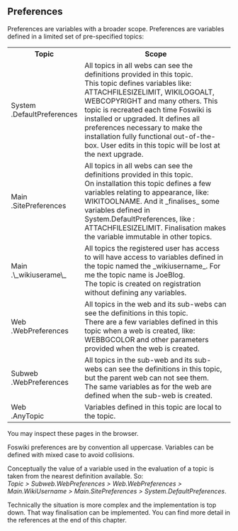## Preferences	

Preferences are variables with a broader scope. Preferences are variables defined in a limited set of pre-specified topics:

<table class="foswikiTable">
<tr class="foswikiTableOdd foswikiTableRowdataBgSorted0 foswikiTableRowdataBg0">
<th class="foswikiTableCol0 foswikiFirstCol"> Topic </th>
<th class="foswikiTableCol1 foswikiLastCol"> Scope </th>
</tr>
<tr class="foswikiTableEven foswikiTableRowdataBgSorted0 foswikiTableRowdataBg0">
<td class="foswikiTableCol0 foswikiFirstCol"> System<br />
.DefaultPreferences </td>
<td class="foswikiTableCol1 foswikiLastCol"> All topics in all webs can see the definitions provided in this topic. <br />
This topic defines variables like: ATTACHFILESIZELIMIT, WIKILOGOALT, WEBCOPYRIGHT and many others. This topic is recreated each time Foswiki is installed or upgraded. It defines all preferences necessary to make the installation fully functional out-of-the-box. User edits in this topic will be lost at the next upgrade. </td>
</tr>
<tr class="foswikiTableOdd foswikiTableRowdataBgSorted1 foswikiTableRowdataBg1">
<td class="foswikiTableCol0 foswikiFirstCol"> Main<br />
.SitePreferences </td>
<td class="foswikiTableCol1 foswikiLastCol"> All topics in all webs can see the definitions provided in this topic. <br />
On installation this topic defines a few variables relating to appearance, like: WIKITOOLNAME. And it _finalises_ some variables defined in System.DefaultPreferences, like : ATTACHFILESIZELIMIT. Finalisation makes the variable immutable in other topics. </td>
</tr>
<tr class="foswikiTableEven foswikiTableRowdataBgSorted0 foswikiTableRowdataBg0">
<td class="foswikiTableCol0 foswikiFirstCol"> Main<br />
.\_wikiuserame\_ </td>
<td class="foswikiTableCol1 foswikiLastCol"> All topics the registered user has access to will have access to variables defined in the topic named the _wikiusername_. For me the topic name is JoeBlog. <br />
The topic is created on registration without defining any variables. </td>
</tr>
<tr class="foswikiTableOdd foswikiTableRowdataBgSorted1 foswikiTableRowdataBg1">
<td class="foswikiTableCol0 foswikiFirstCol"> Web<br />
.WebPreferences </td>
<td class="foswikiTableCol1 foswikiLastCol"> All topics in the web and its sub-webs can see the definitions in this topic. <br />
There are a few variables defined in this topic when a web is created, like: WEBBGCOLOR and other parameters provided when the web is created. </td>
</tr>
<tr class="foswikiTableEven foswikiTableRowdataBgSorted0 foswikiTableRowdataBg0">
<td class="foswikiTableCol0 foswikiFirstCol"> Subweb<br />
.WebPreferences </td>
<td class="foswikiTableCol1 foswikiLastCol"> All topics in the sub-web and its sub-webs can see the definitions in this topic, but the parent web can not see them. <br />
The same variables as for the web are defined when the sub-web is created. </td>
</tr>
<tr class="foswikiTableOdd foswikiTableRowdataBgSorted1 foswikiTableRowdataBg1">
<td class="foswikiTableCol0 foswikiFirstCol foswikiLast"> Web<br />
.AnyTopic </td>
<td class="foswikiTableCol1 foswikiLastCol foswikiLast"> Variables defined in this topic are local to the topic. </td>
</tr>
</table>

You may inspect these pages in the browser.

Foswiki preferences are by convention all uppercase. Variables can be defined with mixed case to avoid collisions.

Conceptually the value of a variable used in the evaluation of a topic is taken from the nearest definition available. So:<br />
_Topic &gt; Subweb.WebPreferences &gt; Web.WebPreferences &gt; Main.WikiUsername &gt; Main.SitePreferences &gt; System.DefaultPreferences_.

Technically the situation is more complex and the implementation is top down. That way finalisation can be implemented. You can find more detail in the references at the end of this chapter.

